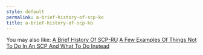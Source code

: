 ```yaml
---
style: default
permalink: a-brief-history-of-scp-ko
title: a-brief-history-of-scp-ko
---
```

You may also like:
[A Brief History Of SCP-RU](http://scp-wiki.net/a-brief-history-of-scp-ru)
[A Few Examples Of Things Not To Do In An SCP And What To Do Instead](http://scp-wiki.net/what-not-to-do)